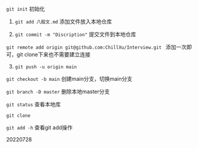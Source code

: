 `git init` 初始化



1. `git add 八股文.md` 添加文件放入本地仓库

2. `git commit -m "Discription"` 提交文件到本地仓库

`git remote add origin git@github.com:ChillXu/Interview.git ` 添加一次即可，git clone下来也不需要建立连接



3. `git push -u origin main `



`git checkout -b main` 创建main分支，切换main分支

`git branch -D master` 删除本地master分支

`git status` 查看本地库



`git clone`

`git add -h` 查看git add操作



20220728